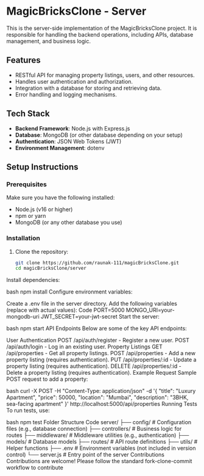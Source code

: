 
# MagicBricksClone - Server

This is the server-side implementation of the MagicBricksClone project. It is responsible for handling the backend operations, including APIs, database management, and business logic.

## Features
- RESTful API for managing property listings, users, and other resources.
- Handles user authentication and authorization.
- Integration with a database for storing and retrieving data.
- Error handling and logging mechanisms.

## Tech Stack
- **Backend Framework**: Node.js with Express.js
- **Database**: MongoDB (or other database depending on your setup)
- **Authentication**: JSON Web Tokens (JWT)
- **Environment Management**: dotenv

## Setup Instructions

### Prerequisites
Make sure you have the following installed:
- Node.js (v16 or higher)
- npm or yarn
- MongoDB (or any other database you use)

### Installation
1. Clone the repository:
   ```bash
   git clone https://github.com/raunak-111/magicBricksClone.git
   cd magicBricksClone/server
Install dependencies:

bash
npm install
Configure environment variables:

Create a .env file in the server directory.
Add the following variables (replace with actual values):
Code
PORT=5000
MONGO_URI=your-mongodb-uri
JWT_SECRET=your-jwt-secret
Start the server:

bash
npm start
API Endpoints
Below are some of the key API endpoints:

User Authentication
POST /api/auth/register - Register a new user.
POST /api/auth/login - Log in an existing user.
Property Listings
GET /api/properties - Get all property listings.
POST /api/properties - Add a new property listing (requires authentication).
PUT /api/properties/:id - Update a property listing (requires authentication).
DELETE /api/properties/:id - Delete a property listing (requires authentication).
Example Request
Sample POST request to add a property:

bash
curl -X POST -H "Content-Type: application/json" -d '{
  "title": "Luxury Apartment",
  "price": 50000,
  "location": "Mumbai",
  "description": "3BHK, sea-facing apartment"
}' http://localhost:5000/api/properties
Running Tests
To run tests, use:

bash
npm test
Folder Structure
Code
server/
├── config/         # Configuration files (e.g., database connection)
├── controllers/    # Business logic for routes
├── middleware/     # Middleware utilities (e.g., authentication)
├── models/         # Database models
├── routes/         # API route definitions
├── utils/          # Helper functions
├── .env            # Environment variables (not included in version control)
└── server.js       # Entry point of the server
Contributions
Contributions are welcome! Please follow the standard fork-clone-commit workflow to contribute
